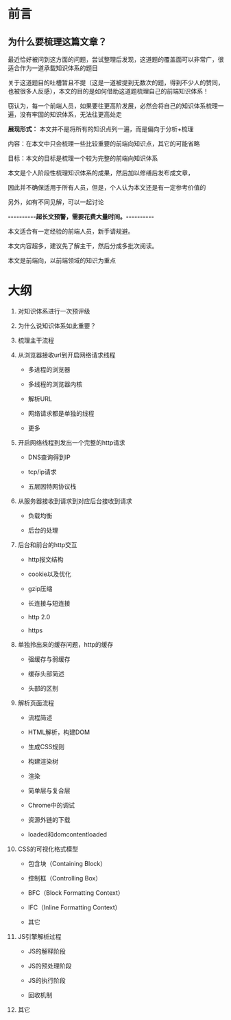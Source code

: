 # 前言
## 为什么要梳理这篇文章？
最近恰好被问到这方面的问题，尝试整理后发现，这道题的覆盖面可以非常广，很适合作为一道承载知识体系的题目

关于这道题目的吐槽暂且不提（这是一道被提到无数次的题，得到不少人的赞同，也被很多人反感），本文的目的是如何借助这道题梳理自己的前端知识体系！

窃认为，每一个前端人员，如果要往更高阶发展，必然会将自己的知识体系梳理一遍，没有牢固的知识体系，无法往更高处走

**展现形式：**
本文并不是将所有的知识点列一遍，而是偏向于分析+梳理

内容：在本文中只会梳理一些比较重要的前端向知识点，其它的可能省略

目标：本文的目标是梳理一个较为完整的前端向知识体系

本文是个人阶段性梳理知识体系的成果，然后加以修缮后发布成文章，

因此并不确保适用于所有人员，但是，个人认为本文还是有一定参考价值的

另外，如有不同见解，可以一起讨论

**----------超长文预警，需要花费大量时间。----------**

本文适合有一定经验的前端人员，新手请规避。

本文内容超多，建议先了解主干，然后分成多批次阅读。

本文是前端向，以前端领域的知识为重点

# 大纲
1. 对知识体系进行一次预评级


2. 为什么说知识体系如此重要？


3. 梳理主干流程


4. 从浏览器接收url到开启网络请求线程


    * 多进程的浏览器


    * 多线程的浏览器内核


    * 解析URL


    * 网络请求都是单独的线程


    * 更多




5. 开启网络线程到发出一个完整的http请求


    * DNS查询得到IP


    * tcp/ip请求


    * 五层因特网协议栈




6. 从服务器接收到请求到对应后台接收到请求


    * 负载均衡


    * 后台的处理




7. 后台和前台的http交互


    * http报文结构


    * cookie以及优化


    * gzip压缩


    * 长连接与短连接


    * http 2.0


    * https




8. 单独拎出来的缓存问题，http的缓存


    * 强缓存与弱缓存


    * 缓存头部简述  


    * 头部的区别




9. 解析页面流程


    * 流程简述


    * HTML解析，构建DOM


    * 生成CSS规则


    * 构建渲染树


    * 渲染


    * 简单层与复合层


    * Chrome中的调试


    * 资源外链的下载


    * loaded和domcontentloaded




10. CSS的可视化格式模型


    * 包含块（Containing Block）


    * 控制框（Controlling Box）


    * BFC（Block Formatting Context）


    * IFC（Inline Formatting Context）


    * 其它




11. JS引擎解析过程


    * JS的解释阶段


    * JS的预处理阶段


    * JS的执行阶段


    * 回收机制




12. 其它


